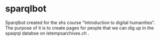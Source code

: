 # sparqlbot

Sparqlbot created for the shs course "Introduction to digital humanities". The purpose of it is to create pages for people that
we can dig up in the spaqrql databse on letempsarchives.ch .
